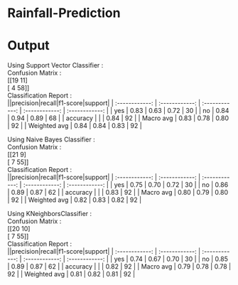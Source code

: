 # Rainfall-Prediction

# Output
Using  Support Vector Classifier  :   
Confusion Matrix :  
[[19 11]  
 [ 4 58]]  
Classification Report :  
||precision|recall|f1-score|support|
| :------------: | :------------: | :------------: | :------------: | :------------: |
| yes | 0.83 | 0.63 | 0.72 | 30 |
| no | 0.84 | 0.94 | 0.89 | 68 |
| accuracy |  |  | 0.84 | 92 |
| Macro avg | 0.83 | 0.78 | 0.80 | 92 |
| Weighted avg | 0.84 | 0.84 | 0.83 | 92 |

Using  Naive Bayes Classifier  :  
Confusion Matrix :  
[[21  9]  
 [ 7 55]]  
Classification Report :  
||precision|recall|f1-score|support|
| :------------: | :------------: | :------------: | :------------: | :------------: |
| yes | 0.75 | 0.70 | 0.72 | 30 |
| no | 0.86 | 0.89 | 0.87 | 62 |
| accuracy |  |  | 0.83 | 92 |
| Macro avg | 0.80 | 0.79 | 0.80 | 92 |
| Weighted avg | 0.82 | 0.83 | 0.82 | 92 |

Using  KNeighborsClassifier  :  
Confusion Matrix :  
[[20 10]  
 [ 7 55]]  
 Classification Report :  
||precision|recall|f1-score|support|
| :------------: | :------------: | :------------: | :------------: | :------------: |
| yes | 0.74 | 0.67 | 0.70 | 30 |
| no | 0.85 | 0.89 | 0.87 | 62 |
| accuracy |  |  | 0.82 | 92 |
| Macro avg | 0.79 | 0.78 | 0.78 | 92 |
| Weighted avg | 0.81 | 0.82 | 0.81 | 92 |
